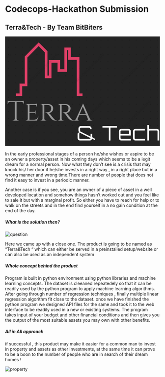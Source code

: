 # Codecops-Hackathon Submission
## Terra&Tech - By Team BitBiters

![Logo](/static/images/logo.png)

 In the early professional stages of a person he/she wishes or aspire to be an owner a property/asset in his coming days which seems to be a legit dream for a normal person. Now what they don’t see is a crisis that may knock his/ her door if he/she invests in a right way , in a right place but in a wrong manner and wrong time.There are number of people that does not find it easy to invest in a periodic manner. 
 
 Another case is if you see, you are an owner of a piece of asset in a well developed location and somehow things hasn’t worked out and you feel like to sale it but with a marginal profit. So either you have to reach for help or to walk on the streets and in the end find yourself in a no gain condition at the end of the day. 
 
##### What is the solution then?

![question](https://encrypted-tbn0.gstatic.com/images?q=tbn%3AANd9GcQczoLHNg_X1_YMLYaDQep9mUrKIxEzGWbyqg&usqp=CAU)

 Here we came up with a close one. The product is going to be named as “Terra&Tech “ which can either be served in a preinstalled setup/website or can also be used as an independent system 
 
##### Whole concept behind the product
 Program is built in python environment using python libraries and machine learning concepts. The dataset is cleeaned repeatedely so that it can be readily used by the python program to apply machine learning algorithms. After going through number of regression techniques , finally multiple linear regression algorithm fit close to the dataset. once we have finished the python program we designed API files for the same and took it to the web interface to be readily used in a new or existing systems.                                The program takes input of your budget and other financial conditions and then gives you the output of the most suitable assets you may own with other benefits.
 
 
 ##### All in All approach
 if successful , this product may make it easier for a common man to invest in property and assets as other investments, at the same time it can prove to be a boon to the number of people who are in search of their dream homes !
 
 ![property](https://img.etimg.com/thumb/msid-77163649,width-320,height-240/wealth/real-estate/buying-and-registering-property-will-soon-be-a-hassle-free-experience-heres-why.jpg)
 

